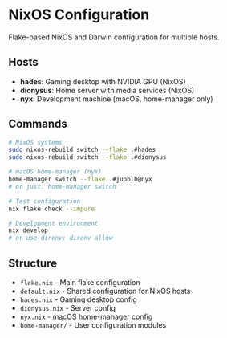 # NixOS Configuration

Flake-based NixOS and Darwin configuration for multiple hosts.

## Hosts

- **hades**: Gaming desktop with NVIDIA GPU (NixOS)
- **dionysus**: Home server with media services (NixOS)  
- **nyx**: Development machine (macOS, home-manager only)

## Commands

```bash
# NixOS systems
sudo nixos-rebuild switch --flake .#hades
sudo nixos-rebuild switch --flake .#dionysus

# macOS home-manager (nyx)
home-manager switch --flake .#jupblb@nyx
# or just: home-manager switch

# Test configuration
nix flake check --impure

# Development environment
nix develop
# or use direnv: direnv allow
```

## Structure

- `flake.nix` - Main flake configuration
- `default.nix` - Shared configuration for NixOS hosts
- `hades.nix` - Gaming desktop config  
- `dionysus.nix` - Server config
- `nyx.nix` - macOS home-manager config
- `home-manager/` - User configuration modules
